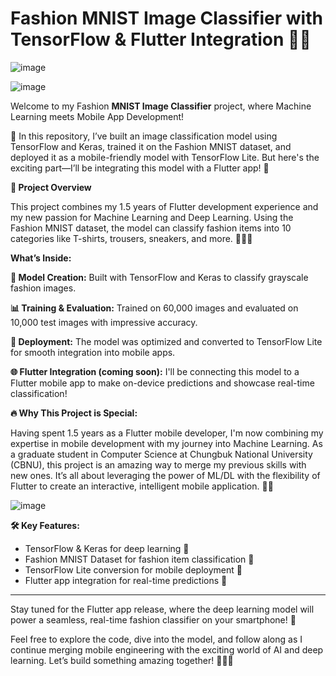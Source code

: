  # Fashion MNIST Image Classifier with TensorFlow & Flutter Integration 👗📱
 
![image](https://github.com/user-attachments/assets/86f52353-75db-452e-a6ae-27f0c1d3500e)

 ![image](https://github.com/user-attachments/assets/d60a5488-8612-45fd-a05c-eb396187eab1)

Welcome to my Fashion **MNIST Image Classifier** project, where Machine Learning meets Mobile App Development! 

🌟 In this repository, I’ve built an image classification model using TensorFlow and Keras, trained it on the Fashion MNIST dataset, and deployed it as a mobile-friendly model with TensorFlow Lite. But here's the exciting part—I’ll be integrating this model with a Flutter app! 🎉

**🚀 Project Overview**

This project combines my 1.5 years of Flutter development experience and my new passion for Machine Learning and Deep Learning. Using the Fashion MNIST dataset, the model can classify fashion items into 10 categories like T-shirts, trousers, sneakers, and more. 👕👖👟

**What’s Inside:**

**🧠 Model Creation:** Built with TensorFlow and Keras to classify grayscale fashion images.

**📊 Training & Evaluation:** Trained on 60,000 images and evaluated on 10,000 test images with impressive accuracy.

**🔧 Deployment:** The model was optimized and converted to TensorFlow Lite for smooth integration into mobile apps.

**🌐 Flutter Integration (coming soon):** I'll be connecting this model to a Flutter mobile app to make on-device predictions and showcase real-time classification!

**🔥 Why This Project is Special:**

Having spent 1.5 years as a Flutter mobile developer, I'm now combining my expertise in mobile development with my journey into Machine Learning. As a graduate student in Computer Science at Chungbuk National University (CBNU), this project is an amazing way to merge my previous skills with new ones. It’s all about leveraging the power of ML/DL with the flexibility of Flutter to create an interactive, intelligent mobile application. 📲✨

![image](https://github.com/user-attachments/assets/0215c7d1-c606-4151-8893-95b3938afd40)


**🛠️ Key Features:**

- TensorFlow & Keras for deep learning 🧠
- Fashion MNIST Dataset for fashion item classification 🧵
- TensorFlow Lite conversion for mobile deployment 📱
- Flutter app integration for real-time predictions 🎯

-----------------------------

Stay tuned for the Flutter app release, where the deep learning model will power a seamless, real-time fashion classifier on your smartphone! 🚀

Feel free to explore the code, dive into the model, and follow along as I continue merging mobile engineering with the exciting world of AI and deep learning. Let’s build something amazing together! 👨‍💻💡



